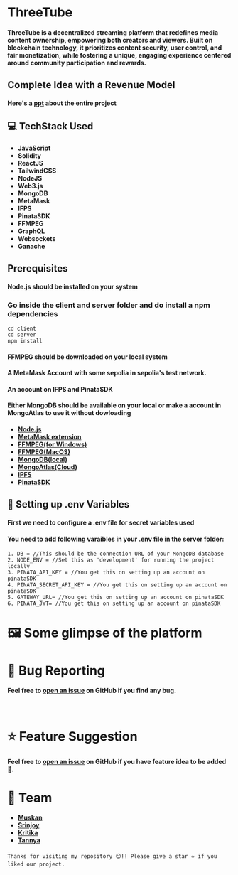 
# ThreeTube
#### ThreeTube is a decentralized streaming platform that redefines media content ownership, empowering both creators and viewers. Built on blockchain technology, it prioritizes content security, user control, and fair monetization, while fostering a unique, engaging experience centered around community participation and rewards.

## Complete Idea with a Revenue Model
#### Here's a [ppt](https://www.canva.com/design/DAGVFv3zRSA/rHzQhXR-jrgJsYF4BrwNjQ/edit) about the entire project

## 💻 TechStack Used
#### <ul><li>JavaScript</li><li>Solidity</li><li>ReactJS</li><li>TailwindCSS</li><li>NodeJS</li><li>Web3.js</li><li>MongoDB</li><li>MetaMask</li><li>IFPS</li><li>PinataSDK</li><li>FFMPEG</li><li>GraphQL</li><li>Websockets</li><li>Ganache</li></ul>

## Prerequisites
#### Node.js should be installed on your system
### Go inside the client and server folder and do install a npm dependencies
```
cd client
cd server
npm install
```
#### FFMPEG should be downloaded on your local system
#### A MetaMask Account with some sepolia in sepolia's test network.
#### An account on IFPS and PinataSDK
#### Either MongoDB should be available on your local or make a account in MongoAtlas to use it without dowloading
#### <ul><li>[Node.js](https://nodejs.org/en/)</li><li>[MetaMask extension](https://microsoftedge.microsoft.com/addons/detail/metamask/ejbalbakoplchlghecdalmeeeajnimhm)</li><li>[FFMPEG(for Windows)](https://www.youtube.com/watch?v=4jx2_j5Seew)</li><li>[FFMPEG(MacOS)](https://www.youtube.com/watch?v=dJ8y-VlMNAo)</li><li>[MongoDB(local)](https://www.mongodb.com/docs/manual/installation/)</li><li>[MongoAtlas(Cloud)](https://www.youtube.com/watch?v=VkXvVOb99g0)</li><li>[IPFS](https://merrillinsurance.ipfs.com/)</li><li>[PinataSDK](https://pinata.cloud/)</li></ul>

## 🎪  Setting up .env Variables

#### First we need to configure a .env file for secret variables used

#### You need to add following varaibles in your .env file in the server folder:
```
1. DB = //This should be the connection URL of your MongoDB database 
2. NODE_ENV = //Set this as 'development' for running the project locally
3. PINATA_API_KEY = //You get this on setting up an account on pinataSDK
4. PINATA_SECRET_API_KEY = //You get this on setting up an account on pinataSDK
5. GATEWAY_URL= //You get this on setting up an account on pinataSDK
6. PINATA_JWT= //You get this on setting up an account on pinataSDK
```

# 🖼️ Some glimpse of the platform

# 🐛 Bug Reporting
#### Feel free to [open an issue](https://github.com/Dappers24/ThreeTubes) on GitHub if you find any bug.

<br />

# ⭐ Feature Suggestion
#### Feel free to [open an issue](https://github.com/Dappers24/ThreeTubes) on GitHub if you have feature idea to be added 🙌.

# 🧩 Team
#### <ul><li>[Muskan](https://github.com/musk1n)</li><li>[Srinjoy](https://github.com/sgcodes7471)</li><li>[Kritika](https://github.com/shreespace)</li><li>[Tannya](https://github.com/tan1729)</li></ul>

```
Thanks for visiting my repository 😊!! Please give a star ⭐ if you liked our project.
